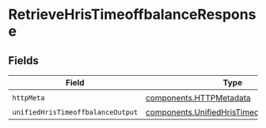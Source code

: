 # RetrieveHrisTimeoffbalanceResponse


## Fields

| Field                                                                                                    | Type                                                                                                     | Required                                                                                                 | Description                                                                                              |
| -------------------------------------------------------------------------------------------------------- | -------------------------------------------------------------------------------------------------------- | -------------------------------------------------------------------------------------------------------- | -------------------------------------------------------------------------------------------------------- |
| `httpMeta`                                                                                               | [components.HTTPMetadata](../../models/components/httpmetadata.md)                                       | :heavy_check_mark:                                                                                       | N/A                                                                                                      |
| `unifiedHrisTimeoffbalanceOutput`                                                                        | [components.UnifiedHrisTimeoffbalanceOutput](../../models/components/unifiedhristimeoffbalanceoutput.md) | :heavy_minus_sign:                                                                                       | N/A                                                                                                      |